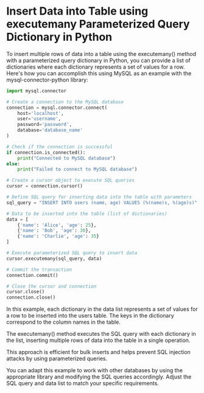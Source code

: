 # Insert Data into Table using executemany Parameterized Query Dictionary in Python

To insert multiple rows of data into a table using the executemany() method with a parameterized query dictionary in Python, you can provide a list of dictionaries where each dictionary represents a set of values for a row. Here's how you can accomplish this using MySQL as an example with the mysql-connector-python library:

```python
import mysql.connector

# Create a connection to the MySQL database
connection = mysql.connector.connect(
    host='localhost',
    user='username',
    password='password',
    database='database_name'
)

# Check if the connection is successful
if connection.is_connected():
    print("Connected to MySQL database")
else:
    print("Failed to connect to MySQL database")

# Create a cursor object to execute SQL queries
cursor = connection.cursor()

# Define SQL query for inserting data into the table with parameters
sql_query = "INSERT INTO users (name, age) VALUES (%(name)s, %(age)s)"

# Data to be inserted into the table (list of dictionaries)
data = [
    {'name': 'Alice', 'age': 25},
    {'name': 'Bob', 'age': 30},
    {'name': 'Charlie', 'age': 35}
]

# Execute parameterized SQL query to insert data
cursor.executemany(sql_query, data)

# Commit the transaction
connection.commit()

# Close the cursor and connection
cursor.close()
connection.close()
```

In this example, each dictionary in the data list represents a set of values for a row to be inserted into the users table. The keys in the dictionary correspond to the column names in the table.

The executemany() method executes the SQL query with each dictionary in the list, inserting multiple rows of data into the table in a single operation.

This approach is efficient for bulk inserts and helps prevent SQL injection attacks by using parameterized queries.

You can adapt this example to work with other databases by using the appropriate library and modifying the SQL queries accordingly. Adjust the SQL query and data list to match your specific requirements.


